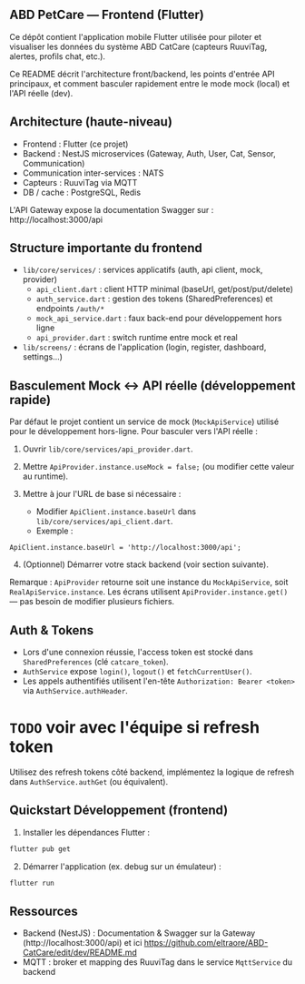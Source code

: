 
## ABD PetCare — Frontend (Flutter)

Ce dépôt contient l'application mobile Flutter utilisée pour piloter et visualiser
les données du système ABD CatCare (capteurs RuuviTag, alertes, profils chat, etc.).

Ce README décrit l'architecture front/backend, les points d'entrée API principaux,
et comment basculer rapidement entre le mode mock (local) et l'API réelle (dev).

## Architecture (haute-niveau)

- Frontend : Flutter (ce projet)
- Backend : NestJS microservices (Gateway, Auth, User, Cat, Sensor, Communication)
- Communication inter-services : NATS
- Capteurs : RuuviTag via MQTT
- DB / cache : PostgreSQL, Redis

L'API Gateway expose la documentation Swagger sur : http://localhost:3000/api

## Structure importante du frontend

- `lib/core/services/` : services applicatifs (auth, api client, mock, provider)
  - `api_client.dart` : client HTTP minimal (baseUrl, get/post/put/delete)
  - `auth_service.dart` : gestion des tokens (SharedPreferences) et endpoints `/auth/*`
  - `mock_api_service.dart` : faux back-end pour développement hors ligne
  - `api_provider.dart` : switch runtime entre mock et real 
- `lib/screens/` : écrans de l'application (login, register, dashboard, settings...)

## Basculement Mock ↔ API réelle (développement rapide)

Par défaut le projet contient un service de mock (`MockApiService`) utilisé pour le
développement hors-ligne. Pour basculer vers l'API réelle :

1. Ouvrir `lib/core/services/api_provider.dart`.
2. Mettre `ApiProvider.instance.useMock = false;` (ou modifier cette valeur au runtime).
3. Mettre à jour l'URL de base si nécessaire :

	- Modifier `ApiClient.instance.baseUrl` dans `lib/core/services/api_client.dart`.
	- Exemple :

```
ApiClient.instance.baseUrl = 'http://localhost:3000/api';
```

4. (Optionnel) Démarrer votre stack backend (voir section suivante).

Remarque : `ApiProvider` retourne soit une instance du `MockApiService`, soit
`RealApiService.instance`. Les écrans utilisent `ApiProvider.instance.get()` —
pas besoin de modifier plusieurs fichiers.

## Auth & Tokens

- Lors d'une connexion réussie, l'access token est stocké dans `SharedPreferences` (clé `catcare_token`).
- `AuthService` expose `login()`, `logout()` et `fetchCurrentUser()`.
- Les appels authentifiés utilisent l'en-tête `Authorization: Bearer <token>` via `AuthService.authHeader`.

# `TODO` voir avec l'équipe si refresh token 
Utilisez des refresh tokens côté backend, implémentez la logique de refresh dans `AuthService.authGet` (ou équivalent).

## Quickstart Développement (frontend)

1. Installer les dépendances Flutter :

```bash
flutter pub get
```

2. Démarrer l'application (ex. debug sur un émulateur) :

```bash
flutter run
```

## Ressources

- Backend (NestJS) : Documentation & Swagger sur la Gateway (http://localhost:3000/api)
et ici https://github.com/eltraore/ABD-CatCare/edit/dev/README.md
- MQTT : broker et mapping des RuuviTag dans le service `MqttService` du backend

